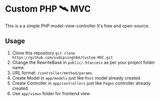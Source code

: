 # Custom PHP 🛰 MVC

This is a a simple PHP model-view-controller It's free and open-source.

## Usage

1. Clone this repository
`git clone https://github.com/sudipsingh04/Custom-MVC.git`
2. Change the RewriteBase in `public/.htaccess` as per your project folder name.
3. URL format: `/controller/method/params`
4. Create Model in `app/models` just like `Post` model already created.
5. Create Controller in `app/controllers` just like `Pages` controller already created.
6. Use `app/views` folder for frontend view
